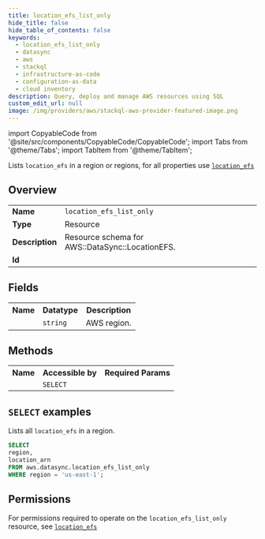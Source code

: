 ```yaml
---
title: location_efs_list_only
hide_title: false
hide_table_of_contents: false
keywords:
  - location_efs_list_only
  - datasync
  - aws
  - stackql
  - infrastructure-as-code
  - configuration-as-data
  - cloud inventory
description: Query, deploy and manage AWS resources using SQL
custom_edit_url: null
image: /img/providers/aws/stackql-aws-provider-featured-image.png
---
```


import CopyableCode from '@site/src/components/CopyableCode/CopyableCode';
import Tabs from '@theme/Tabs';
import TabItem from '@theme/TabItem';

Lists <code>location_efs</code> in a region or regions, for all properties use <a href="/providers/aws/serviceName/location_efs/"><code>location_efs</code></a>

## Overview
<table><tbody>
<tr><td><b>Name</b></td><td><code>location_efs_list_only</code></td></tr>
<tr><td><b>Type</b></td><td>Resource</td></tr>
<tr><td><b>Description</b></td><td>Resource schema for AWS::DataSync::LocationEFS.</td></tr>
<tr><td><b>Id</b></td><td><CopyableCode code="aws.datasync.location_efs_list_only" /></td></tr>
</tbody></table>

## Fields
<table><tbody><tr><th>Name</th><th>Datatype</th><th>Description</th></tr><tr><td><CopyableCode code="region" /></td><td><code>string</code></td><td>AWS region.</td></tr>
</tbody></table>

## Methods

<table><tbody>
  <tr>
    <th>Name</th>
    <th>Accessible by</th>
    <th>Required Params</th>
  </tr>
  <tr>
    <td><CopyableCode code="list_resources" /></td>
    <td><code>SELECT</code></td>
    <td><CopyableCode code="region" /></td>
  </tr>
</tbody></table>

## `SELECT` examples
Lists all <code>location_efs</code> in a region.
```sql
SELECT
region,
location_arn
FROM aws.datasync.location_efs_list_only
WHERE region = 'us-east-1';
```


## Permissions

For permissions required to operate on the <code>location_efs_list_only</code> resource, see <a href="/providers/aws/datasync/location_efs/#permissions"><code>location_efs</code></a>

